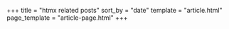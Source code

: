 +++
title = "htmx related posts"
sort_by = "date"
template = "article.html"
page_template = "article-page.html"
+++